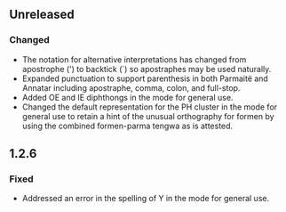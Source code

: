 ## Unreleased
### Changed
- The notation for alternative interpretations has changed from apostrophe (')
  to backtick (`) so apostraphes may be used naturally.
- Expanded punctuation to support parenthesis in both Parmaitë and Annatar
  including apostraphe, comma, colon, and full-stop. 
- Added OE and IE diphthongs in the mode for general use.
- Changed the default representation for the PH cluster in the mode for general
  use to retain a hint of the unusual orthography for formen by using the
  combined formen-parma tengwa as is attested.

## 1.2.6
### Fixed
- Addressed an error in the spelling of Y in the mode for general use.
